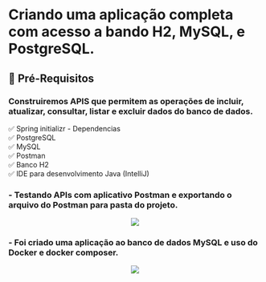 <h1> Criando uma aplicação completa com acesso a bando H2, MySQL, e PostgreSQL.</h1>

<h2>🛑 Pré-Requisitos</h2>

<h3> Construiremos APIS que permitem as operações de incluir, atualizar, consultar, listar e excluir dados do banco de dados.</h3>

<p>
✅ Spring initializr - Dependencias<br>
✅ PostgreSQL<br>
✅ MySQL<br>
✅ Postman<br>
✅ Banco H2<br>
✅ IDE para desenvolvimento Java (IntelliJ)<br>
</p>

<h3>- Testando APIs com aplicativo Postman e exportando o arquivo do Postman para pasta do projeto.

<p align="center">
<img src="https://user-images.githubusercontent.com/79487813/156278066-ef45e1db-3c57-4364-9e30-d414597bf943.png"/>
</P>



<h3>- Foi criado uma aplicação ao banco de dados MySQL e uso do Docker e docker composer.

<p align="center">
<img src="https://user-images.githubusercontent.com/79487813/156477063-70fa5c44-e920-4288-aa2b-d891336ba2c1.png"/>
</P>





